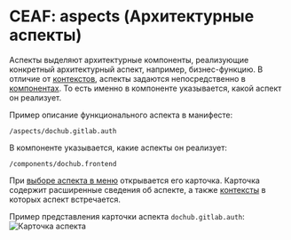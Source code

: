 # CEAF: aspects (Архитектурные аспекты)

Аспекты выделяют архитектурные компоненты, реализующие конкретный архитектурный аспект, например, бизнес-функцию.
В отличие от [контекстов](@document/ceaf.app.contexts), аспекты задаются непосредственно в 
[компонентах](@document/ceaf.app.components). То есть именно в компоненте указывается, какой аспект он реализует.

Пример описание функционального аспекта в манифесте:
```code-frame
/aspects/dochub.gitlab.auth
```

В компоненте указывается, какие аспекты он реализует:
```code-frame
/components/dochub.frontend
```

При [выборе аспекта в меню](@aspect/dochub.gitlab.auth) открывается его карточка. Карточка содержит расширенные сведения
об аспекте, а также [контексты](@document/ceaf.app.contexts) в которых аспект встречается. 

Пример представления карточки аспекта `dochub.gitlab.auth`:
![Карточка аспекта](@aspect/dochub.gitlab.auth)
